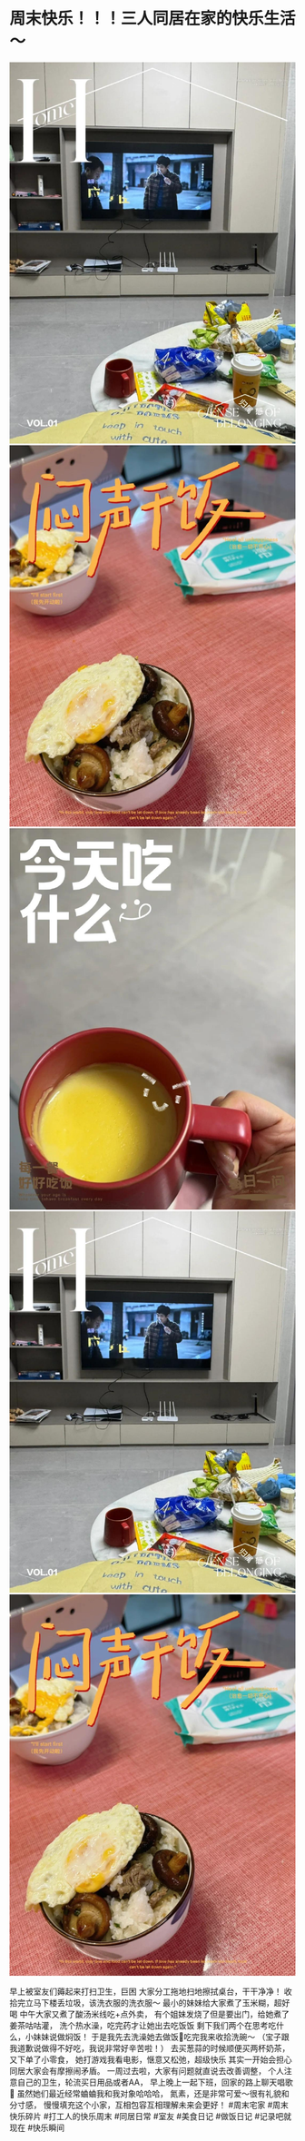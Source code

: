 # 周末快乐！！！三人同居在家的快乐生活～

![](img/167996e7-8d6b-4d74-ab32-70ddd8c57e5e.jpg)
![](img/d0430c3b-fc66-495e-9ee5-5bab21ac357c.jpg)
![](img/a586269d-2beb-4a84-b6c8-e77681758b4b.jpg)
![](img/ad649e46-d829-42bf-a786-3413864b5820.jpg)
![](img/d5fc176d-57e6-4a61-b9a7-b84911e0e101.jpg)

早上被室友们薅起来打扫卫生，巨困
大家分工拖地扫地擦拭桌台，干干净净！
收拾完立马下楼丢垃圾，该洗衣服的洗衣服～
最小的妹妹给大家煮了玉米糊，超好喝
中午大家又煮了酸汤米线吃+点外卖，
有个姐妹发烧了但是要出门，给她煮了姜茶咕咕灌，
洗个热水澡，吃完药才让她出去吃饭饭
剩下我们两个在思考吃什么，小妹妹说做焖饭！
于是我先去洗澡她去做饭🍳吃完我来收拾洗碗～
（宝子跟我道歉说做得不好吃，我说非常好辛苦啦！）
去买葱蒜的时候顺便买两杯奶茶，又下单了小零食，
她打游戏我看电影，惬意又松弛，超级快乐
其实一开始会担心同居大家会有摩擦闹矛盾。
一周过去啦，大家有问题就直说去改善调整，
个人注意自己的卫生，轮流买日用品或者AA，
早上晚上一起下班，回家的路上聊天唱歌🎤
虽然她们最近经常蛐蛐我和我对象哈哈哈，
氮素，还是非常可爱～很有礼貌和分寸感，
慢慢填充这个小家，互相包容互相理解未来会更好！
#周末宅家 #周末快乐碎片 #打工人的快乐周末 #同居日常 #室友 #美食日记 #做饭日记 #记录吧就现在 #快乐瞬间